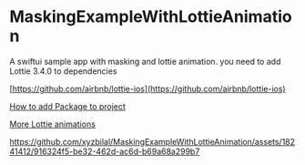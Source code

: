# MaskingExampleWithLottieAnimation

A swiftui sample app with masking and lottie animation. you need to add Lottie 3.4.0 to dependencies

[https://github.com/airbnb/lottie-ios](https://github.com/airbnb/lottie-ios)

[How to add Package to project](https://developer.apple.com/documentation/xcode/adding-package-dependencies-to-your-app)

[More Lottie animations](https://lottiefiles.com/featured)





https://github.com/xyzbilal/MaskingExampleWithLottieAnimation/assets/18241412/916324f5-be32-462d-ac6d-b69a68a299b7

